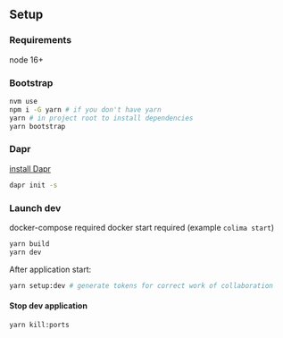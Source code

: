 ## Setup

### Requirements

node 16+

### Bootstrap

```bash
nvm use
npm i -G yarn # if you don't have yarn
yarn # in project root to install dependencies
yarn bootstrap
```

### Dapr

[install Dapr](https://docs.dapr.io/getting-started/install-dapr-cli/#step-1-install-the-dapr-cli)

```bash
dapr init -s
```

### Launch dev

docker-compose required
docker start required (example `colima start`)

```bash
yarn build
yarn dev
```

After application start:

```bash
yarn setup:dev # generate tokens for correct work of collaboration
```

#### Stop dev application

```bash
yarn kill:ports
```

